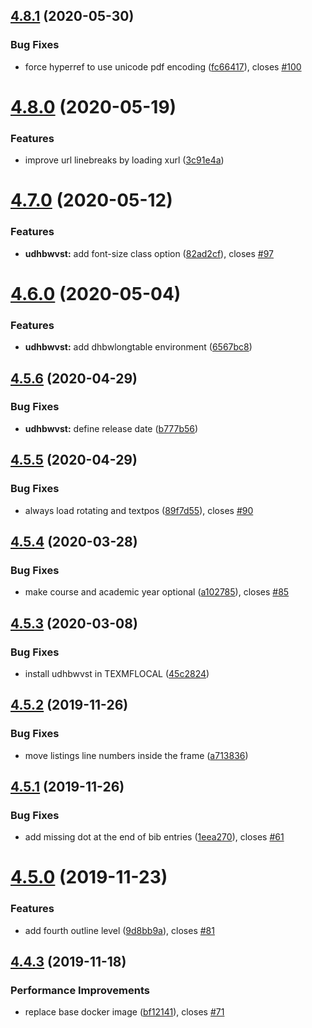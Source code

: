 ## [4.8.1](https://github.com/skyfrk/dhbw-vs-latex-template/compare/v4.8.0...v4.8.1) (2020-05-30)


### Bug Fixes

* force hyperref to use unicode pdf encoding ([fc66417](https://github.com/skyfrk/dhbw-vs-latex-template/commit/fc66417853df09941d18787f108cba89c392eee6)), closes [#100](https://github.com/skyfrk/dhbw-vs-latex-template/issues/100)

# [4.8.0](https://github.com/skyfrk/dhbw-vs-latex-template/compare/v4.7.0...v4.8.0) (2020-05-19)


### Features

* improve url linebreaks by loading xurl ([3c91e4a](https://github.com/skyfrk/dhbw-vs-latex-template/commit/3c91e4afe62e399e04a59ad2b17c6f8aac32a54a))

# [4.7.0](https://github.com/skyfrk/dhbw-vs-latex-template/compare/v4.6.0...v4.7.0) (2020-05-12)


### Features

* **udhbwvst:** add font-size class option ([82ad2cf](https://github.com/skyfrk/dhbw-vs-latex-template/commit/82ad2cf48987eb2791c5c7de254bd239ce2beae5)), closes [#97](https://github.com/skyfrk/dhbw-vs-latex-template/issues/97)

# [4.6.0](https://github.com/skyfrk/dhbw-vs-latex-template/compare/v4.5.6...v4.6.0) (2020-05-04)


### Features

* **udhbwvst:** add dhbwlongtable environment ([6567bc8](https://github.com/skyfrk/dhbw-vs-latex-template/commit/6567bc81c1279cf4e7e040a4c1babb2af0b71f6a))

## [4.5.6](https://github.com/skyfrk/dhbw-vs-latex-template/compare/v4.5.5...v4.5.6) (2020-04-29)


### Bug Fixes

* **udhbwvst:** define release date ([b777b56](https://github.com/skyfrk/dhbw-vs-latex-template/commit/b777b56c4a2aeacf158491ad75fc8dbcd2dc7ab2))

## [4.5.5](https://github.com/skyfrk/dhbw-vs-latex-template/compare/v4.5.4...v4.5.5) (2020-04-29)


### Bug Fixes

* always load rotating and textpos ([89f7d55](https://github.com/skyfrk/dhbw-vs-latex-template/commit/89f7d55360bb0bede39a464a9b482db065807de8)), closes [#90](https://github.com/skyfrk/dhbw-vs-latex-template/issues/90)

## [4.5.4](https://github.com/skyfrk/dhbw-vs-latex-template/compare/v4.5.3...v4.5.4) (2020-03-28)


### Bug Fixes

* make course and academic year optional ([a102785](https://github.com/skyfrk/dhbw-vs-latex-template/commit/a102785294626c661618bbb7e799360d675030ed)), closes [#85](https://github.com/skyfrk/dhbw-vs-latex-template/issues/85)

## [4.5.3](https://github.com/skyfrk/dhbw-vs-latex-template/compare/v4.5.2...v4.5.3) (2020-03-08)


### Bug Fixes

* install udhbwvst in TEXMFLOCAL ([45c2824](https://github.com/skyfrk/dhbw-vs-latex-template/commit/45c2824bf2b09ea27ab83b4aa47789717435efde))

## [4.5.2](https://github.com/skyfrk/dhbw-vs-latex-template/compare/v4.5.1...v4.5.2) (2019-11-26)


### Bug Fixes

* move listings line numbers inside the frame ([a713836](https://github.com/skyfrk/dhbw-vs-latex-template/commit/a713836db057b62eeb293ededbdf0759cf766314))

## [4.5.1](https://github.com/skyfrk/dhbw-vs-latex-template/compare/v4.5.0...v4.5.1) (2019-11-26)


### Bug Fixes

* add missing dot at the end of bib entries ([1eea270](https://github.com/skyfrk/dhbw-vs-latex-template/commit/1eea27075f05fd1075913d6244672d292f250b44)), closes [#61](https://github.com/skyfrk/dhbw-vs-latex-template/issues/61)

# [4.5.0](https://github.com/skyfrk/dhbw-vs-latex-template/compare/v4.4.3...v4.5.0) (2019-11-23)


### Features

* add fourth outline level ([9d8bb9a](https://github.com/skyfrk/dhbw-vs-latex-template/commit/9d8bb9a66e808423a83ccdc31fd1bc6b3cc42a54)), closes [#81](https://github.com/skyfrk/dhbw-vs-latex-template/issues/81)

## [4.4.3](https://github.com/skyfrk/dhbw-vs-latex-template/compare/v4.4.2...v4.4.3) (2019-11-18)


### Performance Improvements

* replace base docker image ([bf12141](https://github.com/skyfrk/dhbw-vs-latex-template/commit/bf1214141490c26f364c4257af275f11dd294b71)), closes [#71](https://github.com/skyfrk/dhbw-vs-latex-template/issues/71)

